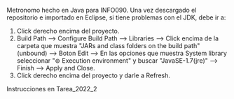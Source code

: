 Metronomo hecho en Java para INFO090.
Una vez descargado el repositorio e importado en Eclipse, si tiene problemas con el JDK, debe ir a:
1) Click derecho encima del proyecto.
2) Build Path --> Configure Build Path --> Libraries --> Click encima de la carpeta que muestra "JARs and class folders on the build path" (unbound)
--> Boton Edit --> En las opciones que muestra System library seleccionar "⊛ Execution environment" y buscar "JavaSE-1.7(jre)" --> Finish --> Apply and Close.
3) Click derecho encima del proyecto y darle a Refresh.

Instrucciones en Tarea_2022_2
